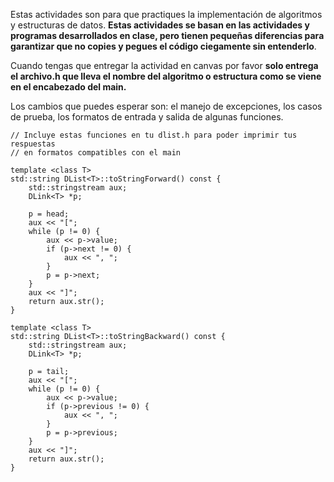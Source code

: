 Estas actividades son para que practiques la implementación de algoritmos y estructuras de datos. **Estas actividades se basan en las actividades y programas desarrollados en clase, pero tienen pequeñas diferencias para garantizar que no copies y pegues el código ciegamente sin entenderlo**.

Cuando tengas que entregar la actividad en canvas por favor **solo entrega el archivo.h que lleva el nombre del algoritmo o estructura como se viene en el encabezado del main.**

Los cambios que puedes esperar son: 
el manejo de excepciones, 
los casos de prueba, 
los formatos de entrada y salida de algunas funciones.


	// Incluye estas funciones en tu dlist.h para poder imprimir tus respuestas
	// en formatos compatibles con el main

	template <class T>
	std::string DList<T>::toStringForward() const {
		std::stringstream aux;
		DLink<T> *p;

		p = head;
		aux << "[";
		while (p != 0) {
			aux << p->value;
			if (p->next != 0) {
				aux << ", ";
			}
			p = p->next;
		}
		aux << "]";
		return aux.str();
	}

	template <class T>
	std::string DList<T>::toStringBackward() const {
		std::stringstream aux;
		DLink<T> *p;

		p = tail;
		aux << "[";
		while (p != 0) {
			aux << p->value;
			if (p->previous != 0) {
				aux << ", ";
			}
			p = p->previous;
		}
		aux << "]";
		return aux.str();
	}
